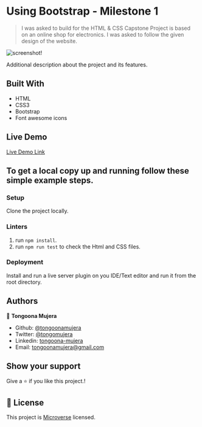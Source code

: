 # Using Bootstrap - Milestone 1 

> I was asked to build for the HTML & CSS Capstone Project is based on an online shop for electronics. I was asked to follow the given design of the website.

![screenshot!](https://user-images.githubusercontent.com/69446259/111504539-72e9f200-8750-11eb-90f4-ae162bf5dd58.PNG)

Additional description about the project and its features.

## Built With

- HTML
- CSS3
- Bootstrap
- Font awesome icons

## Live Demo

[Live Demo Link](https://verissimohenry.github.io/Newsweek/)

## To get a local copy up and running follow these simple example steps.

### Setup

Clone the project locally.

### Linters

1. run `npm install`.
2. run `npm run test` to check the Html and CSS files.

### Deployment

Install and run a live server plugin on you IDE/Text editor and run it from the root directory.

## Authors
👤 **Tongoona Mujera**

- Github: [@tongoonamujera](https://github.com/tongoonamujera)
- Twitter: [@tongomujera](https://twitter.com/tongomujera)
- Linkedin: [tongoona-mujera](https://www.linkedin.com/in/tongoona-mujera-125604162/)
- Email:  tongoonamujera@gmail.com

## Show your support

Give a ⭐️ if you like this project.!

## 📝 License

This project is [Microverse](https://microverse.org) licensed.
